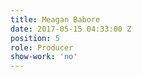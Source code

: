 ```yaml
---
title: Meagan Babore
date: 2017-05-15 04:33:00 Z
position: 5
role: Producer
show-work: 'no'
---
```



















